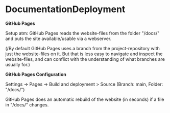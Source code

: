 # DocumentationDeployment

**GitHub Pages**

Setup atm: GitHub Pages reads the website-files from the folder "/docs/" and puts the site available/usable via a webserver. 

(/By default GitHub Pages uses a branch from the project-repository with just the website-files on it. But that is less easy to navigate and inspect the website-files, and can conflict with the understanding of what branches are usually for.)

**GitHub Pages Configuration**

Settings -> Pages -> Build and deployment > Source (Branch: main, Folder: "/docs/")

GitHub Pages does an automatic rebuild of the website (in seconds) if a file in "/docs/" changes.
